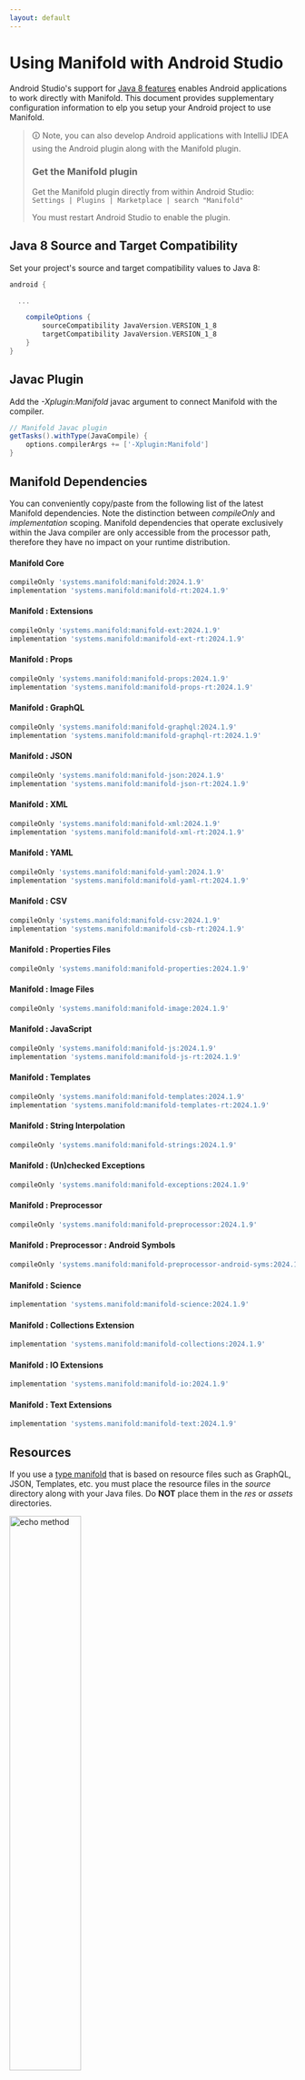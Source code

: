```yaml
---
layout: default
---
```


# Using Manifold with Android Studio

Android Studio's support for [Java 8 features](https://developer.android.com/studio/write/java8-support.html) enables
Android applications to work directly with Manifold. This document provides supplementary configuration information to
elp you setup your Android project to use Manifold.

>🛈 Note, you can also develop Android applications with IntelliJ IDEA using the Android plugin along with the Manifold
>plugin. 
>
>### Get the Manifold plugin
>Get the Manifold plugin directly from within Android Studio:
><br>
>`Settings | Plugins | Marketplace | search "Manifold"`
><br>
> 
>You must restart Android Studio to enable the plugin. 
 
## Java 8 Source and Target Compatibility 
Set your project's source and target compatibility values to Java 8:

```groovy
android {

  ...

    compileOptions {
        sourceCompatibility JavaVersion.VERSION_1_8
        targetCompatibility JavaVersion.VERSION_1_8
    }
}
```

## Javac Plugin
Add the *-Xplugin:Manifold* javac argument to connect Manifold with the compiler.

```groovy
// Manifold Javac plugin
getTasks().withType(JavaCompile) {
    options.compilerArgs += ['-Xplugin:Manifold']
}
```    

## Manifold Dependencies
You can conveniently copy/paste from the following list of the latest Manifold dependencies. Note the distinction
between *compileOnly* and *implementation* scoping. Manifold dependencies that operate exclusively within the
Java compiler are only accessible from the processor path, therefore they have no impact on your runtime distribution.

#### Manifold Core
```groovy
compileOnly 'systems.manifold:manifold:2024.1.9'
implementation 'systems.manifold:manifold-rt:2024.1.9'
```
#### Manifold : Extensions
```groovy
compileOnly 'systems.manifold:manifold-ext:2024.1.9'
implementation 'systems.manifold:manifold-ext-rt:2024.1.9'
```
#### Manifold : Props
```groovy
compileOnly 'systems.manifold:manifold-props:2024.1.9'
implementation 'systems.manifold:manifold-props-rt:2024.1.9'
```
#### Manifold : GraphQL
```groovy
compileOnly 'systems.manifold:manifold-graphql:2024.1.9'
implementation 'systems.manifold:manifold-graphql-rt:2024.1.9'
```
#### Manifold : JSON
```groovy
compileOnly 'systems.manifold:manifold-json:2024.1.9'
implementation 'systems.manifold:manifold-json-rt:2024.1.9'
```
#### Manifold : XML
```groovy
compileOnly 'systems.manifold:manifold-xml:2024.1.9'
implementation 'systems.manifold:manifold-xml-rt:2024.1.9'
```
#### Manifold : YAML
```groovy
compileOnly 'systems.manifold:manifold-yaml:2024.1.9'
implementation 'systems.manifold:manifold-yaml-rt:2024.1.9'
```
#### Manifold : CSV
```groovy
compileOnly 'systems.manifold:manifold-csv:2024.1.9'
implementation 'systems.manifold:manifold-csb-rt:2024.1.9'
```
#### Manifold : Properties Files
```groovy
compileOnly 'systems.manifold:manifold-properties:2024.1.9'
```
#### Manifold : Image Files
```groovy
compileOnly 'systems.manifold:manifold-image:2024.1.9'
```
#### Manifold : JavaScript
```groovy
compileOnly 'systems.manifold:manifold-js:2024.1.9'
implementation 'systems.manifold:manifold-js-rt:2024.1.9'
```
#### Manifold : Templates
```groovy
compileOnly 'systems.manifold:manifold-templates:2024.1.9'
implementation 'systems.manifold:manifold-templates-rt:2024.1.9'
```
#### Manifold : String Interpolation
```groovy
compileOnly 'systems.manifold:manifold-strings:2024.1.9'
```
#### Manifold : (Un)checked Exceptions
```groovy
compileOnly 'systems.manifold:manifold-exceptions:2024.1.9'
```
#### Manifold : Preprocessor
```groovy
compileOnly 'systems.manifold:manifold-preprocessor:2024.1.9'
```
#### Manifold : Preprocessor : Android Symbols
```groovy
compileOnly 'systems.manifold:manifold-preprocessor-android-syms:2024.1.9'
```
#### Manifold : Science
```groovy
implementation 'systems.manifold:manifold-science:2024.1.9'
```
#### Manifold : Collections Extension
```groovy
implementation 'systems.manifold:manifold-collections:2024.1.9'
```
#### Manifold : IO Extensions
```groovy
implementation 'systems.manifold:manifold-io:2024.1.9'
```
#### Manifold : Text Extensions
```groovy
implementation 'systems.manifold:manifold-text:2024.1.9'
```

## Resources

If you use a [type manifold](https://github.com/manifold-systems/manifold/tree/master/manifold-core-parent/manifold#the-big-picture)
that is based on resource files such as GraphQL, JSON, Templates, etc. you must place the resource files in the 
*source* directory along with your Java files.  Do **NOT** place them in the *res* or *assets* directories.
 
<p><img src="http://manifold.systems/images/android_resources.png" alt="echo method" width="50%" height="50%"/></p> 

## Preprocessor and build variant symbols

If you use the [preprocessor](https://github.com/manifold-systems/manifold/tree/master/manifold-deps-parent/manifold-preprocessor),
you can directly reference Android build variant symbols with the [manifold-preprocessor-android-syms](https://github.com/manifold-systems/manifold/tree/master/manifold-deps-parent/manifold-preprocessor-android-syms)
dependency.
```java
#if FLAVOR == "paid"
  @Override
  public void specialMethod(Foo foo) {
  ...
  }
#endif
```
build.gradle
```groovy
dependencies {
    ...
    compileOnly 'systems.manifold:manifold-preprocessor:2024.1.9'
    compileOnly 'systems.manifold:manifold-preprocessor-android-syms:2024.1.9'
}
```